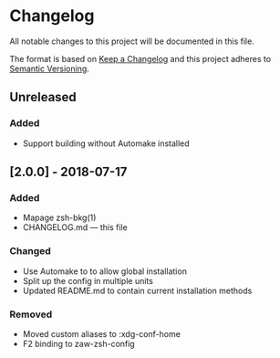 # Changelog
All notable changes to this project will be documented in this file.

The format is based on [Keep a Changelog](http://keepachangelog.com/en/1.0.0/)
and this project adheres to [Semantic Versioning](http://semver.org/spec/v2.0.0.html).

## Unreleased

### Added
- Support building without Automake installed

## [2.0.0] - 2018-07-17

### Added
- Mapage zsh-bkg(1)
- CHANGELOG.md — this file

### Changed

- Use Automake to to allow global installation
- Split up the config in multiple units
- Updated README.md to contain current installation methods

### Removed

- Moved custom aliases to :xdg-conf-home
- F2 binding to zaw-zsh-config
